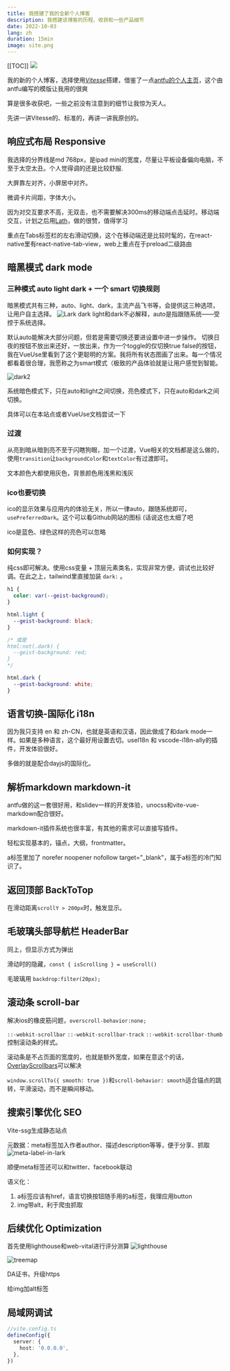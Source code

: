 ```yaml
---
title: 我搭建了我的全新个人博客
description: 我搭建该博客的历程、收获和一些产品细节
date: 2022-10-03
lang: zh
duration: 15min
image: site.png
---
```


[[TOC]]
<img src="/imgs/site.png"/>

我的新的个人博客，选择使用[*Vitesse*](https://github.com/antfu/vitesse)搭建，借鉴了一点[antfu的个人主页](https://antfu.me/)，这个由antfu编写的模版让我用的很爽

算是很多收获吧，一些之前没有注意到的细节让我惊为天人。

先讲一讲Vitesse的、标准的，再讲一讲我原创的。
## 响应式布局 Responsive
我选择的分界线是md 768px，是ipad mini的宽度，尽量让平板设备偏向电脑，不至于太空太丑。个人觉得调的还是比较舒服.

大屏靠左对齐，小屏居中对齐。

微调卡片间距，字体大小。

因为对交互要求不高，无双击，也不需要解决300ms的移动端点击延时。移动端交互，计划之后用[Lath](https://lath.dev/)，做的很赞，值得学习

重点在Tabs标签栏的左右滑动切换，这个在移动端还是比较时髦的，在react-native里有react-native-tab-view，web上重点在于preload二级路由


## 暗黑模式 dark mode
### 三种模式 auto light dark + 一个 smart 切换规则
暗黑模式共有三种，auto、light、dark，主流产品飞书等，会提供这三种选项，让用户自主选择。
![Lark dark](/imgs/dark.jpg)
light和dark不必解释，auto是指跟随系统——受控于系统选择。

默认auto能解决大部分问题，但若是需要切换还要进设置中进一步操作。
切换日夜的按钮不放出来还好，一放出来，作为一个toggle的仅切换true false的按钮，我在VueUse里看到了这个更聪明的方案。我将所有状态图画了出来。每一个情况都看着很合理，我愿称之为smart模式（极致的产品体验就是让用户感觉到智能。

![dark2](/imgs/dark2.png)

系统暗色模式下，只在auto和light之间切换，亮色模式下，只在auto和dark之间切换。

具体可以在本站点或者VueUse文档尝试一下
### 过渡
从亮到暗从暗到亮不至于闪瞎狗眼，加一个过渡，Vue相关的文档都是这么做的，使用`transition`让`backgroundColor`和`textColor`有过渡即可。

文本颜色大都使用灰色，背景颜色用浅黑和浅灰

### ico也要切换
ico的显示效果与应用内的体验无关，所以一律auto，跟随系统即可，`usePreferredDark`。这个可以看Github网站的图标 (话说这也太细了吧

ico是蓝色、绿色这样的亮色可以忽略

### 如何实现？
纯css即可解决。使用css变量 + 顶层元素类名，实现非常方便，调试也比较好调。在此之上，tailwind里直接加装 `dark:` 。

```css
h1 {
  color: var(--geist-background);
}

html.light {
  --geist-background: black;
}

/* 或是
html:not(.dark) {
  --geist-background: red;
}
*/

html.dark {
  --geist-background: white;
}
```

## 语言切换-国际化 i18n
因为我只支持 en 和 zh-CN，也就是英语和汉语，因此做成了和dark mode一样。如果是多种语言，这个最好用设置去切。useI18n 和 vscode-i18n-ally的插件，开发体验很好。

多做的就是配合dayjs的国际化。

## 解析markdown markdown-it
antfu做的这一套很好用，和slidev一样的开发体验，unocss和vite-vue-markdown配合很好。

markdown-it插件系统也很丰富，有其他的需求可以直接写插件。

轻松实现基本的，锚点，大纲，frontmatter。

a标签里加了 norefer noopener nofollow target="_blank"，属于a标签的冷门知识了。

## 返回顶部 BackToTop
在滑动距离`scrollY > 200px`时，触发显示。

## 毛玻璃头部导航栏 HeaderBar
同上，但显示方式为弹出

滑动时的隐藏，`const { isScrolling } = useScroll()`

毛玻璃用 `backdrop:filter(20px);`


## 滚动条 scroll-bar
解决ios的橡皮筋问题，`overscroll-behavior:none;`

`::-webkit-scrollbar`
`::-webkit-scrollbar-track`
`::-webkit-scrollbar-thumb`控制滚动条的样式。

滚动条是不占页面的宽度的，也就是额外宽度，如果在意这个的话，[OverlayScrollbars](https://github.com/KingSora/OverlayScrollbars)可以解决

`window.scrollTo({ smooth: true })`和`scroll-behavior: smooth`适合锚点的跳转，平滑滚动，而不是瞬间移动。

## 搜索引擎优化 SEO
Vite-ssg生成静态站点

元数据：meta标签加入作者author、描述description等等，便于分享、抓取
![meta-label-in-lark](/imgs/myNewWebsite/meta-label.png)

顺便meta标签还可以和twitter、facebook联动

语义化：
1. a标签应该有href，语言切换按钮随手用的a标签，我理应用button
2. img带alt，利于爬虫抓取


## 后续优化 Optimization

首先使用lighthouse和web-vital进行评分测算
![lighthouse](/imgs/myNewWebSite/lighthouse/lighthouse.jpg)

![treemap](/imgs/myNewWebsite/lighthouse/treemap.png)

DA证书，升级https

给img加alt标签



## 局域网调试
```typescript
//vite.config.ts
defineConfig({
  server: {
    host: '0.0.0.0',
  },
})
```
